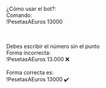 ¿Cómo usar el bot?:
<br>
Comando:
<br>
!PesetasAEuros 13000

<br>
<br>
Debes escribir el número sin el punto
<br>
Forma incorrecta:
<br>
!PesetasAEuros 13.000 ❌
<br>

<br>
Forma correcta es:
<br>
!PesetasAEuros 13000 ✔️

